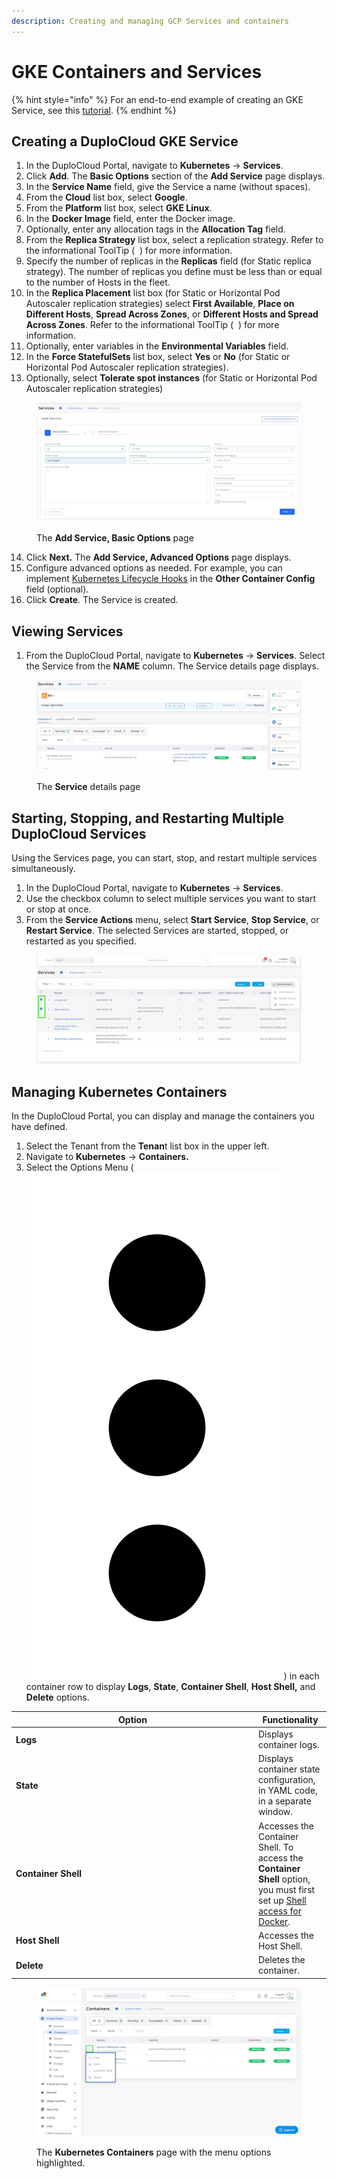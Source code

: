 ```yaml
---
description: Creating and managing GCP Services and containers
---
```


# GKE Containers and Services

{% hint style="info" %}
For an end-to-end example of creating an GKE Service, see this [tutorial](../../quick-start/).
{% endhint %}

## Creating a DuploCloud GKE Service

1. In the DuploCloud Portal, navigate to **Kubernetes** -> **Services**.&#x20;
2. Click **Add**. The **Basic Options** section of the **Add Service** page displays.
3. In the **Service Name** field, give the Service a name (without spaces).&#x20;
4. From the **Cloud** list box, select **Google**.&#x20;
5. From the **Platform** list box, select **GKE Linux**.&#x20;
6. In the **Docker Image** field, enter the Docker image.&#x20;
7. Optionally, enter any allocation tags in the **Allocation Tag** field.&#x20;
8. From the **Replica Strategy** list box, select a replication strategy. Refer to the informational ToolTip ( <img src="https://docs.duplocloud.com/~gitbook/image?url=https%3A%2F%2F2471407984-files.gitbook.io%2F%7E%2Ffiles%2Fv0%2Fb%2Fgitbook-x-prod.appspot.com%2Fo%2Fspaces%252F68cb0s9ce5UIUKWPuYs8%252Fuploads%252FxM3pXz5cUSUlHq5qDBWY%252Finfo_tip_black.png%3Falt%3Dmedia%26token%3D1694a38c-92f8-4443-81f9-d465b3f968c8&#x26;width=41&#x26;dpr=4&#x26;quality=100&#x26;sign=cae4f194&#x26;sv=1" alt="" data-size="line"> ) for more information.
9. Specify the number of replicas in the **Replicas** field (for Static replica strategy). The number of replicas you define must be less than or equal to the number of Hosts in the fleet.
10. In the **Replica Placement** list box (for Static or Horizontal Pod Autoscaler replication strategies) select **First Available**, **Place on Different Hosts**, **Spread Across Zones**, or **Different Hosts and Spread Across Zones**. Refer to the informational ToolTip ( <img src="https://docs.duplocloud.com/~gitbook/image?url=https%3A%2F%2F2471407984-files.gitbook.io%2F%7E%2Ffiles%2Fv0%2Fb%2Fgitbook-x-prod.appspot.com%2Fo%2Fspaces%252F68cb0s9ce5UIUKWPuYs8%252Fuploads%252FxM3pXz5cUSUlHq5qDBWY%252Finfo_tip_black.png%3Falt%3Dmedia%26token%3D1694a38c-92f8-4443-81f9-d465b3f968c8&#x26;width=41&#x26;dpr=4&#x26;quality=100&#x26;sign=cae4f194&#x26;sv=1" alt="" data-size="line"> ) for more information.
11. Optionally, enter variables in the **Environmental Variables** field.&#x20;
12. In the **Force StatefulSets** list box, select **Yes** or **No** (for Static or Horizontal Pod Autoscaler replication strategies).
13. Optionally, select **Tolerate spot instances** (for Static or Horizontal Pod Autoscaler replication strategies)

<figure><img src="../../../.gitbook/assets/add google service.png" alt=""><figcaption><p>The <strong>Add Service, Basic Options</strong> page</p></figcaption></figure>

14. Click **Next.** The **Add Service, Advanced Options** page displays.
15. Configure advanced options as needed. For example, you can implement [Kubernetes Lifecycle Hooks](../../../kubernetes-overview/kubernetes-lifecycle-hooks.md) in the **Other Container Config** field (optional).&#x20;
16. Click **Create**. The Service is created.&#x20;

## Viewing Services <a href="#id-7-toc-title" id="id-7-toc-title"></a>

1. From the DuploCloud Portal, navigate to **Kubernetes** -> **Services**. Select the Service from the **NAME** column. The Service details page displays.

<figure><img src="../../../.gitbook/assets/GCP Service.png" alt=""><figcaption><p>The <strong>Service</strong> details page</p></figcaption></figure>

## Starting, Stopping, and Restarting Multiple DuploCloud Services <a href="#id-7-toc-title" id="id-7-toc-title"></a>

Using the Services page, you can start, stop, and restart multiple services simultaneously.

1. In the DuploCloud Portal, navigate to **Kubernetes** -> **Services**.&#x20;
2. Use the checkbox column to select multiple services you want to start or stop at once.
3. From the **Service Actions** menu, select **Start Service**, **Stop Service**, or **Restart Service**. The selected Services are started, stopped, or restarted as you specified.

<figure><img src="../../../.gitbook/assets/screenshot-nimbusweb.me-2024.02.18-18_40_57.png" alt=""><figcaption></figcaption></figure>

## Managing Kubernetes Containers

In the DuploCloud Portal, you can display and manage the containers you have defined.

1. Select the Tenant from the **Tenan**t list box in the upper left.
2. Navigate to **Kubernetes** -> **Containers.**
3. Select the Options Menu ( <img src="../../../.gitbook/assets/Kabab_three_Vertical_dots (1) (1).png" alt="" data-size="line"> ) in each container row to display **Logs**, **State**, **Container Shell**, **Host Shell,** and **Delete** options.&#x20;

<table><thead><tr><th width="374">Option</th><th>Functionality</th></tr></thead><tbody><tr><td><strong>Logs</strong></td><td>Displays container logs.</td></tr><tr><td><strong>State</strong></td><td>Displays container state configuration, in YAML code, in a separate window.</td></tr><tr><td><strong>Container Shell</strong></td><td>Accesses the Container Shell. To access the <strong>Container Shell</strong> option, you must first set up <a href="../../prerequisites/shell-access-for-docker.md">Shell access for Docker</a>.</td></tr><tr><td><strong>Host Shell</strong></td><td>Accesses the Host Shell.</td></tr><tr><td><strong>Delete</strong></td><td>Deletes the container.</td></tr></tbody></table>

<div align="left">

<figure><img src="../../../.gitbook/assets/screenshot-nimbusweb.me-2024.02.15-12_10_00.png" alt=""><figcaption><p>The <strong>Kubernetes Containers</strong> page with the menu options highlighted.</p></figcaption></figure>

</div>
